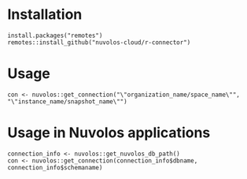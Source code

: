 # Installation

```
install.packages("remotes")
remotes::install_github("nuvolos-cloud/r-connector")
```

# Usage

```
con <- nuvolos::get_connection("\"organization_name/space_name\"", "\"instance_name/snapshot_name\"")
```

# Usage in Nuvolos applications

```
connection_info <- nuvolos::get_nuvolos_db_path()
con <- nuvolos::get_connection(connection_info$dbname, connection_info$schemaname)
```
